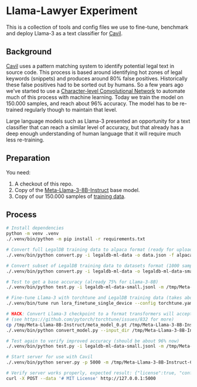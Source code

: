 # Llama-Lawyer Experiment

This is a collection of tools and config files we use to fine-tune, benchmark and deploy Llama-3 as a text classifier
for [Cavil](https://github.com/openSUSE/cavil).

## Background

[Cavil](https://github.com/openSUSE/cavil) uses a pattern matching system to identify potential legal text in source
code. This process is based around identifying hot zones of legal keywords (snippets) and produces around 80% false
positives. Historically these false positives had to be sorted out by humans. So a few years ago we've started to use
a [Character-level Convolutional Network](https://github.com/kraih/Character-level-cnn-pytorch) to automate much of
this process with machine learning. Today we train the model on 150.000 samples, and reach about 96% accuracy. The
model has to be re-trained regularly though to maintain that level.

Large language models such as Llama-3 presented an opportunity for a text classifier that can reach a similar level of
accuracy, but that already has a deep enough understanding of human language that it will require much less
re-training.

## Preparation

You need:

1. A checkout of this repo.
2. Copy of the [Meta-Llama-3-8B-Instruct](https://huggingface.co/meta-llama/Meta-Llama-3-8B-Instruct) base model.
3. Copy of our 150.000 samples of [training data](https://huggingface.co/datasets/openSUSE/cavil-legal-text).

## Process

```bash
# Install dependencies
python -m venv .venv
./.venv/bin/python -m pip install -r requirements.txt

# Convert full LegalDB training data to alpaca format (ready for upload to HF)
./.venv/bin/python convert.py -i legaldb-ml-data -o data.json -f alpaca

# Convert subset of LegalDB training data to datasets format (1000 samples of each type for testing)
./.venv/bin/python convert.py -i legaldb-ml-data -o legaldb-ml-data-small.jsonl -f datasets -l 1000

# Test to get a base accuracy (already 75% for Llama-3-8B)
./.venv/bin/python test.py -i legaldb-ml-data-small.jsonl -m /tmp/Meta-Llama-3-8B-Instruct

# Fine-tune Llama-3 with torchtune and LegalDB training data (takes about 8 hours with an RTX 4090)
./.venv/bin/tune run lora_finetune_single_device --config torchtune.yaml dataset.source=openSUSE/cavil-legal-text

# HACK: Convert Llama-3 checkpoint to a format transformers will accept
# (see https://github.com/pytorch/torchtune/issues/832 for more)
cp /tmp/Meta-Llama-8B-Instruct/meta_model_0.pt /tmp/Meta-Llama-3-8B-Instruct/original/consolidated.00.pth
./.venv/bin/python convert_model.py --input_dir /tmp/Meta-Llama-3-8B-Instruct --output_dir /tmp/Meta-Llama-8B-Instruct-Cavil-hf

# Test again to verify improved accuracy (should be about 96% now)
./.venv/bin/python test.py -i legaldb-ml-data-small.jsonl -m /tmp/Meta-Llama-3-8B-Instruct-Cavil-hf

# Start server for use with Cavil
./.venv/bin/python server.py -p 5000 -m /tmp/Meta-Llama-3-8B-Instruct-Cavil-hf

# Verify server works properly, expected result: {"license":true, "confidence":"92.39"}
curl -X POST --data '# MIT License' http://127.0.0.1:5000
```
